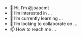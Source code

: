 - 👋 Hi, I’m @joaocmt
- 👀 I’m interested in ...
- 🌱 I’m currently learning ...
- 💞️ I’m looking to collaborate on ...
- 📫 How to reach me ...

<!---
joaocmt/joaocmt is a ✨ special ✨ repository because its `README.md` (this file) appears on your GitHub profile.
You can click the Preview link to take a look at your changes.
--->

